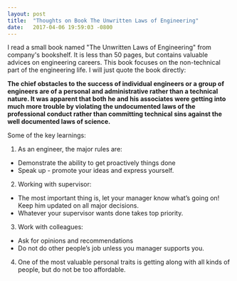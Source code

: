 ```yaml
---
layout: post
title:  "Thoughts on Book The Unwritten Laws of Engineering"
date:   2017-04-06 19:59:03 -0800
---
```


I read a small book named "The Unwritten Laws of Engineering" from company's bookshelf. It is less than 50 pages, but contains valuable advices on engineering careers. This book focuses on the non-technical part of the engineering life. I will just quote the book directly:

**The chief obstacles to the success of individual engineers or a group of engineers are of a personal and administrative rather than a technical nature. It was apparent that both he and his associates were getting into much more trouble by violating the undocumented laws of the professional conduct rather than committing technical sins against the well documented laws of science.**

Some of the key learnings:

1. As an engineer, the major rules are:
* Demonstrate the ability to get proactively things done
* Speak up - promote your ideas and express yourself.
2. Working with supervisor: 
* The most important thing is, let your manager know what’s going on! Keep him updated on all major decisions.
* Whatever your supervisor wants done takes top priority.
3. Work with colleagues:
* Ask for opinions and recommendations
* Do not do other people’s job unless you manager supports you.
4. One of the most valuable personal traits is getting along with all kinds of people, but do not be too affordable.
